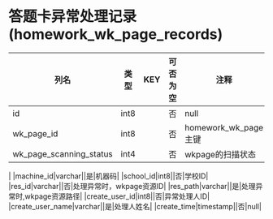 # 答题卡异常处理记录(homework_wk_page_records)
| 列名   | 类型   | KEY  | 可否为空 | 注释   |
| ---- | ---- | ---- | ---- | ---- |
|id|int8||否|null|
|wk_page_id|int8||否|homework_wk_page主键|
|wk_page_scanning_status|int4||否|wkpage的扫描状态
|
|machine_id|varchar||是|机器码|
|school_id|int8||否|学校ID|
|res_id|varchar||否|处理异常时，wkpage资源ID|
|res_path|varchar||是|处理异常时,wkpage资源路径|
|create_user_id|int8||否|异常处理人ID|
|create_user_name|varchar||是|处理人姓名|
|create_time|timestamp||否|null|
